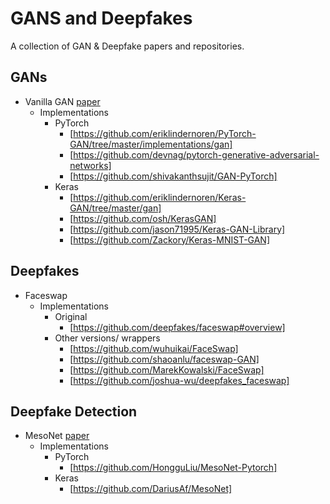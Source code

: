 # GANS and Deepfakes

A collection of GAN & Deepfake papers and repositories. 

## GANs
- Vanilla GAN [paper](https://arxiv.org/abs/1406.2661)
    * Implementations
        * PyTorch 
            * [https://github.com/eriklindernoren/PyTorch-GAN/tree/master/implementations/gan]
            * [https://github.com/devnag/pytorch-generative-adversarial-networks]
            * [https://github.com/shivakanthsujit/GAN-PyTorch]
        * Keras
            * [https://github.com/eriklindernoren/Keras-GAN/tree/master/gan]
            * [https://github.com/osh/KerasGAN]
            * [https://github.com/jason71995/Keras-GAN-Library]
            * [https://github.com/Zackory/Keras-MNIST-GAN]

## Deepfakes
- Faceswap
    * Implementations
        * Original 
            * [https://github.com/deepfakes/faceswap#overview]
        * Other versions/ wrappers
            * [https://github.com/wuhuikai/FaceSwap]
            * [https://github.com/shaoanlu/faceswap-GAN]
            * [https://github.com/MarekKowalski/FaceSwap]
            * [https://github.com/joshua-wu/deepfakes_faceswap]

## Deepfake Detection
- MesoNet [paper](https://arxiv.org/abs/1809.00888)
    * Implementations
        * PyTorch
            * [https://github.com/HongguLiu/MesoNet-Pytorch]
        * Keras
            * [https://github.com/DariusAf/MesoNet]

